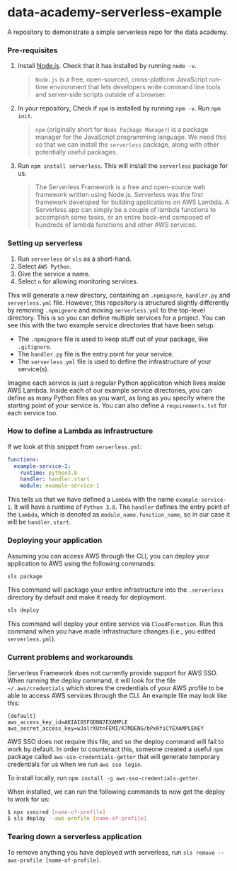 # data-academy-serverless-example
A repository to demonstrate a simple serverless repo for the data academy.

### Pre-requisites

1. Install [Node.js](https://nodejs.org/en/). Check that it has installed by running `node -v`.

    > `Node.js` is a free, open-sourced, cross-platform JavaScript run-time environment that lets developers write command line tools and server-side scripts outside of a browser.

1. In your repository, Check if `npm` is installed by running `npm -v`. Run `npm init`.

   > `npm` (originally short for `Node Package Manager`) is a package manager for the JavaScript programming language. We need this so that we can install the `serverless` package, along with other potentially useful packages.

1. Run `npm install serverless`. This will install the `serverless` package for us.

    > The Serverless Framework is a free and open-source web framework written using Node.js. Serverless was the first framework developed for building applications on AWS Lambda. A Serverless app can simply be a couple of lambda functions to accomplish some tasks, or an entire back-end composed of hundreds of lambda functions and other AWS services.

### Setting up serverless

1. Run `serverless` or `sls` as a short-hand.
1. Select `AWS Python`.
1. Give the service a name.
1. Select `n` for allowing monitoring services.

This will generate a new directory, containing an `.npmignore`, `handler.py` and `serverless.yml` file. However, this repository is structured slightly differently by removing `.npmignore` and moving `serverless.yml` to the top-level directory. This is so you can define multiple services for a project. You can see this with the two example service directories that have been setup.

- The `.npmignore` file is used to keep stuff out of your package, like `.gitignore`.
- The `handler.py` file is the entry point for your service.
- The `serverless.yml` file is used to define the infrastructure of your service(s).

Imagine each service is just a regular Python application which lives inside AWS Lambda. Inside each of our example service directories, you can define as many Python files as you want, as long as you specify where the starting point of your service is. You can also define a `requirements.txt` for each service too.

### How to define a Lambda as infrastructure

If we look at this snippet from `serverless.yml`:

```yml
functions:
  example-service-1:
    runtime: python3.8
    handler: handler.start
    module: example-service-1
```

This tells us that we have defined a `Lambda` with the name `example-service-1`. It will have a runtime of `Python 3.8`. The `handler` defines the entry point of the `Lambda`, which is denoted as `module_name.function_name`, so in our case it will be `handler.start`.

### Deploying your application

Assuming you can access AWS through the CLI, you can deploy your application to AWS using the following commands:

```sh
sls package
```

This command will package your entire infrastructure into the `.serverless` directory by default and make it ready for deployment.

```sh
sls deploy
```

This command will deploy your entire service via `CloudFormation`. Run this command when you have made infrastructure changes (i.e., you edited `serverless.yml`).

### Current problems and workarounds

Serverless Framework does not currently provide support for AWS SSO. When running the deploy command, it will look for the file `~/.aws/credentials` which stores the credentials of your AWS profile to be able to access AWS services through the CLI. An example file may look like this:

```
[default]
aws_access_key_id=AKIAIOSFODNN7EXAMPLE
aws_secret_access_key=wJalrXUtnFEMI/K7MDENG/bPxRfiCYEXAMPLEKEY
```

AWS SSO does not require this file, and so the deploy command will fail to work by default. In order to counteract this, someone created a useful `npm` package called `aws-sso-credentials-getter` that will generate temporary credentials for us when we run `aws sso login`.

To install locally, run `npm install -g aws-sso-credentials-getter`.

When installed, we can run the following commands to now get the deploy to work for us:

```sh
$ npx ssocred [name-of-profile]
$ sls deploy --aws-profile [name-of-profile]
```

### Tearing down a serverless application

To remove anything you have deployed with serverless, run `sls remove --aws-profile [name-of-profile]`.
